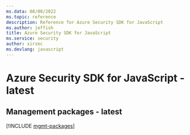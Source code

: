 ```yaml
---
ms.data: 08/08/2022
ms.topic: reference
description: Reference for Azure Security SDK for JavaScript
ms.author: jeffish
title: Azure Security SDK for JavaScript
ms.service: security
author: xirzec
ms.devlang: javascript
---
```

# Azure Security SDK for JavaScript - latest

## Management packages - latest
[!INCLUDE [mgmt-packages](security-mgmt-index.md)]